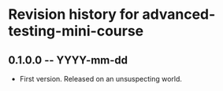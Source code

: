 # Revision history for advanced-testing-mini-course

## 0.1.0.0 -- YYYY-mm-dd

* First version. Released on an unsuspecting world.
